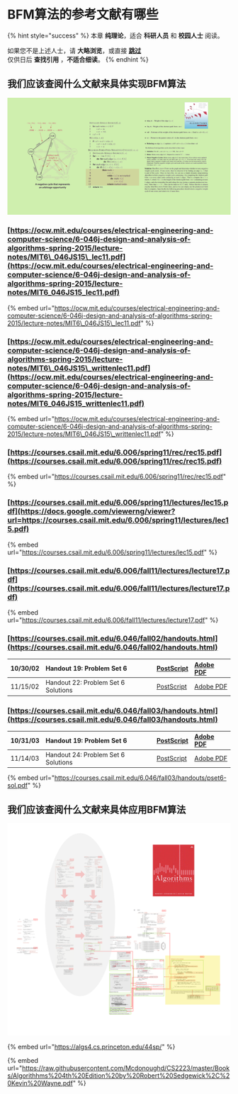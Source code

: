 # BFM算法的参考文献有哪些

{% hint style="success" %}
本章 **纯理论**，适合 **科研人员** 和 **校园人士** 阅读。

如果您不是上述人士，请 **大略浏览**，或直接 [**跳过**](https://guhhhhaa.gitbook.io/bfm/bfm-suan-fa-de-wei-lai-fa-zhan-wei-wan-cheng)  
仅供日后 **查找引用** ，**不适合细读**。
{% endhint %}

## 我们应该查阅什么文献来具体实现BFM算法

![](.gitbook/assets/b49d19a6fef2385395ae687a10007929.png)

### [https://ocw.mit.edu/courses/electrical-engineering-and-computer-science/6-046j-design-and-analysis-of-algorithms-spring-2015/lecture-notes/MIT6\_046JS15\_lec11.pdf](https://ocw.mit.edu/courses/electrical-engineering-and-computer-science/6-046j-design-and-analysis-of-algorithms-spring-2015/lecture-notes/MIT6_046JS15_lec11.pdf)

{% embed url="https://ocw.mit.edu/courses/electrical-engineering-and-computer-science/6-046j-design-and-analysis-of-algorithms-spring-2015/lecture-notes/MIT6\_046JS15\_lec11.pdf" %}

### [https://ocw.mit.edu/courses/electrical-engineering-and-computer-science/6-046j-design-and-analysis-of-algorithms-spring-2015/lecture-notes/MIT6\_046JS15\_writtenlec11.pdf](https://ocw.mit.edu/courses/electrical-engineering-and-computer-science/6-046j-design-and-analysis-of-algorithms-spring-2015/lecture-notes/MIT6_046JS15_writtenlec11.pdf)

{% embed url="https://ocw.mit.edu/courses/electrical-engineering-and-computer-science/6-046j-design-and-analysis-of-algorithms-spring-2015/lecture-notes/MIT6\_046JS15\_writtenlec11.pdf" %}



### [https://courses.csail.mit.edu/6.006/spring11/rec/rec15.pdf](https://courses.csail.mit.edu/6.006/spring11/rec/rec15.pdf)

{% embed url="https://courses.csail.mit.edu/6.006/spring11/rec/rec15.pdf" %}

### [https://courses.csail.mit.edu/6.006/spring11/lectures/lec15.pdf](https://docs.google.com/viewerng/viewer?url=https://courses.csail.mit.edu/6.006/spring11/lectures/lec15.pdf)

{% embed url="https://courses.csail.mit.edu/6.006/spring11/lectures/lec15.pdf" %}

### [https://courses.csail.mit.edu/6.006/fall11/lectures/lecture17.pdf](https://courses.csail.mit.edu/6.006/fall11/lectures/lecture17.pdf)

{% embed url="https://courses.csail.mit.edu/6.006/fall11/lectures/lecture17.pdf" %}

### [https://courses.csail.mit.edu/6.046/fall02/handouts.html](https://courses.csail.mit.edu/6.046/fall02/handouts.html)

| 10/30/02 | Handout 19: Problem Set 6 | [PostScript](https://courses.csail.mit.edu/6.046/fall02/handouts/ps6.ps) | [Adobe PDF](https://courses.csail.mit.edu/6.046/fall02/handouts/ps6.pdf) |
| :--- | :--- | :--- | :--- |
| 11/15/02 | Handout 22: Problem Set 6 Solutions | [PostScript](https://courses.csail.mit.edu/6.046/fall02/handouts/ps6sol.ps) | [Adobe PDF](https://courses.csail.mit.edu/6.046/fall02/handouts/ps6sol.pdf) |

### [https://courses.csail.mit.edu/6.046/fall03/handouts.html](https://courses.csail.mit.edu/6.046/fall03/handouts.html)

| 10/31/03 | Handout 19: Problem Set 6 | [PostScript](https://courses.csail.mit.edu/6.046/fall03/handouts/pset6.ps) | [Adobe PDF](https://courses.csail.mit.edu/6.046/fall03/handouts/pset6.pdf) |
| :--- | :--- | :--- | :--- |
| 11/14/03 | Handout 24: Problem Set 6 Solutions | [PostScript](https://courses.csail.mit.edu/6.046/fall03/handouts/pset6-sol.ps) | [Adobe PDF](https://courses.csail.mit.edu/6.046/fall03/handouts/pset6-sol.pdf) |

{% embed url="https://courses.csail.mit.edu/6.046/fall03/handouts/pset6-sol.pdf" %}

## 我们应该查阅什么文献来具体应用BFM算法

![](.gitbook/assets/ab33492c185f8c30f5c21cc40d006134.png)

{% embed url="https://algs4.cs.princeton.edu/44sp/" %}

{% embed url="https://raw.githubusercontent.com/Mcdonoughd/CS2223/master/Books/Algorithhms%204th%20Edition%20by%20Robert%20Sedgewick%2C%20Kevin%20Wayne.pdf" %}

